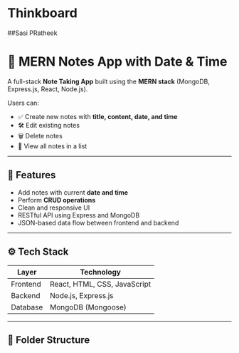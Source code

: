 ﻿# Thinkboard
##Sasi PRatheek

# 📝 MERN Notes App with Date & Time

A full-stack **Note Taking App** built using the **MERN stack** (MongoDB, Express.js, React, Node.js).

Users can:
- ✅ Create new notes with **title, content, date, and time**
- 🛠️ Edit existing notes
- 🗑️ Delete notes
- 📖 View all notes in a list

---

## 🚀 Features

- Add notes with current **date and time**
- Perform **CRUD operations**
- Clean and responsive UI
- RESTful API using Express and MongoDB
- JSON-based data flow between frontend and backend

---

## ⚙️ Tech Stack

| Layer     | Technology          |
|-----------|---------------------|
| Frontend  | React, HTML, CSS, JavaScript |
| Backend   | Node.js, Express.js |
| Database  | MongoDB (Mongoose)  |

---

## 📁 Folder Structure

